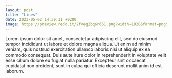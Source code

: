 ```yaml
---
layout: post
title: "Lines"
date: 2023-05-02 14:39:11 +0200
image: https://preview.redd.it/2fveg2bq6r661.png?width=1920&format=png&auto=webp&s=b625b53bd626022bc2d35544122e3388642046ac
---
```

Lorem ipsum dolor sit amet, consectetur adipiscing elit, sed do eiusmod tempor incididunt ut labore et dolore magna aliqua. Ut enim ad minim veniam, quis nostrud exercitation ullamco laboris nisi ut aliquip ex ea commodo consequat. Duis aute irure dolor in reprehenderit in voluptate velit esse cillum dolore eu fugiat nulla pariatur. Excepteur sint occaecat cupidatat non proident, sunt in culpa qui officia deserunt mollit anim id est laborum.